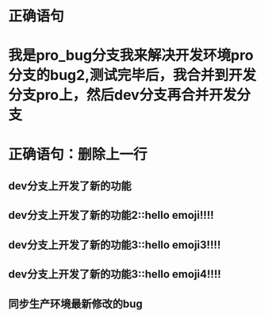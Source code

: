 # 正确语句
# 我是pro_bug分支我来解决开发环境pro分支的bug2,测试完毕后，我合并到开发分支pro上，然后dev分支再合并开发分支
# 正确语句：删除上一行


## dev分支上开发了新的功能

## dev分支上开发了新的功能2::hello emoji!!!!

## dev分支上开发了新的功能3::hello emoji3!!!!

## dev分支上开发了新的功能3::hello emoji4!!!!

## 同步生产环境最新修改的bug

